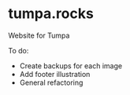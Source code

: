# tumpa.rocks
Website for Tumpa

To do:

- Create backups for each image
- Add footer illustration
- General refactoring